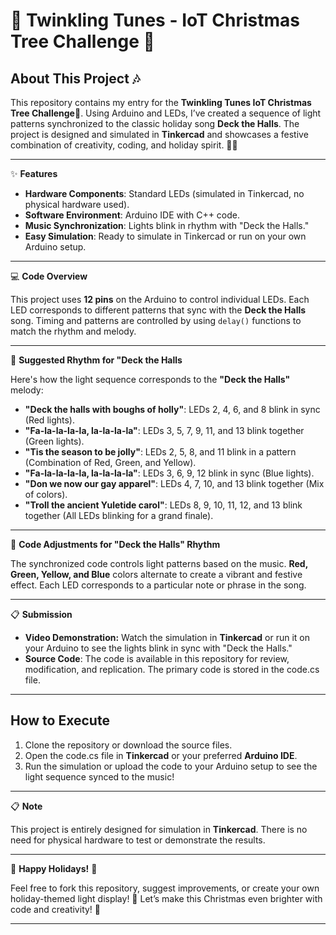 # 🎄 Twinkling Tunes - IoT Christmas Tree Challenge 🎄

## About This Project 🎶

This repository contains my entry for the **Twinkling Tunes IoT Christmas Tree Challenge**🎄. Using Arduino and LEDs, I’ve created a sequence of light patterns synchronized to the classic holiday song **Deck the Halls**. The project is designed and simulated in **Tinkercad** and showcases a festive combination of creativity, coding, and holiday spirit. 🎅🎉

---

✨ **Features**

- **Hardware Components**: Standard LEDs (simulated in Tinkercad, no physical hardware used).
- **Software Environment**: Arduino IDE with C++ code.
- **Music Synchronization**: Lights blink in rhythm with "Deck the Halls."
- **Easy Simulation**: Ready to simulate in Tinkercad or run on your own Arduino setup.

---

💻 **Code Overview**

This project uses **12 pins** on the Arduino to control individual LEDs. Each LED corresponds to different patterns that sync with the **Deck the Halls** song. Timing and patterns are controlled by using `delay()` functions to match the rhythm and melody.

---

🎵 **Suggested Rhythm for "Deck the Halls**

Here's how the light sequence corresponds to the **"Deck the Halls"** melody:

- **"Deck the halls with boughs of holly"**: LEDs 2, 4, 6, and 8 blink in sync (Red lights).
- **"Fa-la-la-la-la, la-la-la-la"**: LEDs 3, 5, 7, 9, 11, and 13 blink together (Green lights).
- **"Tis the season to be jolly"**: LEDs 2, 5, 8, and 11 blink in a pattern (Combination of Red, Green, and Yellow).
- **"Fa-la-la-la-la, la-la-la-la"**: LEDs 3, 6, 9, 12 blink in sync (Blue lights).
- **"Don we now our gay apparel"**: LEDs 4, 7, 10, and 13 blink together (Mix of colors).
- **"Troll the ancient Yuletide carol"**: LEDs 8, 9, 10, 11, 12, and 13 blink together (All LEDs blinking for a grand finale).

---

🔧 **Code Adjustments for "Deck the Halls" Rhythm**

The synchronized code controls light patterns based on the music. **Red, Green, Yellow, and Blue** colors alternate to create a vibrant and festive effect. Each LED corresponds to a particular note or phrase in the song.

---

📋 **Submission**

- **Video Demonstration:** Watch the simulation in **Tinkercad** or run it on your Arduino to see the lights blink in sync with "Deck the Halls."
- **Source Code**: The code is available in this repository for review, modification, and replication. The primary code is stored in the code.cs file.

---

## How to Execute

1. Clone the repository or download the source files.
2. Open the code.cs file in **Tinkercad** or your preferred **Arduino IDE**.
3. Run the simulation or upload the code to your Arduino setup to see the light sequence synced to the music!

---

📋 **Note**

This project is entirely designed for simulation in **Tinkercad**. There is no need for physical hardware to test or demonstrate the results.

---

🎄 **Happy Holidays!** 🎄

Feel free to fork this repository, suggest improvements, or create your own holiday-themed light display! 🎅 Let’s make this Christmas even brighter with code and creativity! 🎉

---
